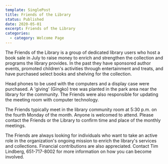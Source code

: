 ```yaml
---
template: SinglePost
title: Friends of the Library
status: Published
date: 2020-05-01
excerpt: Friends of the Library
categories:
  - category: Welcome Page
---
```

<!--StartFragment-->

The Friends of the Library is a group of dedicated library users who host a book sale in July to raise money to enrich and strengthen the collection and programs the library provides. In the past they have sponsored author events, promoted children's activities through entertainment and treats, and have purchased select books and shelving for the collection.

Head phones to be used with the computers and a display case were purchased. A 'giving' (Gingko) tree was planted in the park area near the library for the community. The Friends were also responsible for updating the meeting room with computer technology.

The Friends typically meet in the library community room at 5:30 p.m. on the fourth Monday of the month. Anyone is welcomed to attend. Please contact the Friends or the Library to confirm time and place of the monthly meetings.

The Friends are always looking for individuals who want to take an active role in the organization's ongoing mission to enrich the library's services and collections. Financial contributions are also appreciated. Contact Tim Lindberg, 651-717-8002 for more information on how you can become involved.

<!--EndFragment-->